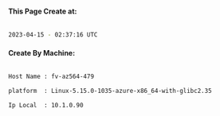 
   
#### This Page Create at:

```bash

2023-04-15 - 02:37:16 UTC

```

#### Create By Machine:

```bash

Host Name : fv-az564-479

platform  : Linux-5.15.0-1035-azure-x86_64-with-glibc2.35

Ip Local  : 10.1.0.90

```


